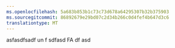 ```yaml
---
ms.openlocfilehash: 5a683b853b1c73c73d678a64295307b32b375903
ms.sourcegitcommit: 86892679e29bd07c2d34b266c0d4fef4b647d3c6
translationtype: MT
---
```

asfasdfsadf un f sdfasd FA df asd
